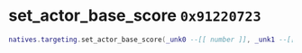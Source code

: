 # set_actor_base_score `0x91220723`

```lua
natives.targeting.set_actor_base_score(_unk0 --[[ number ]], _unk1 --[[ number ]], _unk2 --[[ number ]])
```